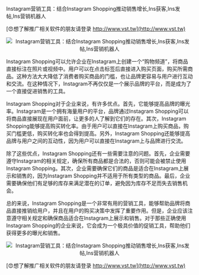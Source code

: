Instagram营销工具：结合Instagram Shopping推动销售增长,Ins获客,Ins发帖,Ins营销机器人

[😍想了解推广相关软件的朋友请登录 http://www.vst.tw](http://www.vst.tw)

 <center><img src="https://vst.tw/MP4/tuiguang/png/6.png" alt="Instagram营销工具：结合Instagram Shopping推动销售增长,Ins获客,Ins发帖,Ins营销机器人"></center>

Instagram Shopping可以允许企业在Instagram上创建一个“购物频道”，将商品直接标注在照片或视频中。用户可以在点击标签后直接进入购买页面，购买所需商品。这种方法大大降低了消费者购买商品的门槛，也让品牌更容易与用户进行互动和交流。在这种情况下，Instagram不再仅仅是一个展示品牌的平台，而是成为了一个直接促进销售的工具。

Instagram Shopping对于企业来说，有许多优点。首先，它能够提高品牌的曝光率。Instagram是一个拥有海量用户的平台，品牌通过Instagram Shopping可以将商品直接展现在用户面前，让更多的人了解到它们的存在。其次，Instagram Shopping能够提高购买转化率。由于用户可以直接在Instagram上购买商品，购买门槛更低，购买转化率也会得到提高。另外，Instagram Shopping还能够提高品牌与用户之间的互动性，因为用户可以直接在Instagram上与品牌进行交流。

除了这些优点，Instagram Shopping还有一些需要注意的问题。首先，企业需要遵守Instagram的相关规定，确保所有商品都是合法的，否则可能会被禁止使用Instagram Shopping。其次，企业需要确保它们的商品是适合在Instagram上展示和销售的，因为Instagram Shopping并不适用于所有类型的商品。最后，企业需要确保他们有足够的库存来满足潜在的订单，避免因为库存不足而失去销售机会。

总的来说，Instagram Shopping是一个非常有用的营销工具，能够帮助品牌将商品直接推销给用户，并且在用户的购买决策中发挥了重要作用。但是，企业应该注意遵守相关规定和确保商品适合在Instagram上展示和销售。对于那些正确使用Instagram Shopping的企业来说，它会成为一个极具价值的促销工具，帮助他们获得更多的曝光和销售。

 <center><img src="https://vst.tw/MP4/tuiguang/png/4.png" alt="Instagram营销工具：结合Instagram Shopping推动销售增长,Ins获客,Ins发帖,Ins营销机器人"></center>

[😍想了解推广相关软件的朋友请登录 http://www.vst.tw](http://www.vst.tw)



